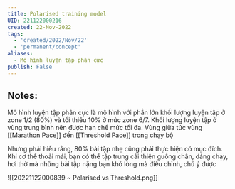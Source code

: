 ```yaml
---
title: Polarised training model
UID: 221122000216
created: 22-Nov-2022
tags:
  - 'created/2022/Nov/22'
  - 'permanent/concept'
aliases:
  - Mô hình luyện tập phân cực
publish: False
---
```

## Notes:

Mô hình luyện tập phân cực là mô hình với phần lớn khối lượng luyện tập ở zone 1/2 (80%) và tối thiểu 10% ở mức zone 6/7. Khối lượng luyện tập ở vùng trung bình nên được hạn chế mức tối đa. Vùng giữa tức vùng [[Marathon Pace]] đến [[Threshold Pace]] trong chạy bộ

Nhưng phải hiểu rằng, 80% bài tập nhẹ cũng phải thực hiện có mục đích. Khi cơ thể thoải mái, bạn có thể tập trung cải thiện guồng chân, dáng chạy, hơi thở mà những bài tập nặng bạn khó lòng mà điều chỉnh, chú ý được

![[20221122000839 ~ Polarised  vs Threshold.png]]

